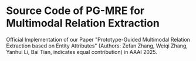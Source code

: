 # Source Code of PG-MRE for Multimodal Relation Extraction
Official Implementation of our Paper "Prototype-Guided Multimodal Relation Extraction based on Entity Attributes" (Authors: Zefan Zhang, Weiqi Zhang, Yanhui Li, Bai Tian, indicates equal contribution) in AAAI 2025.
